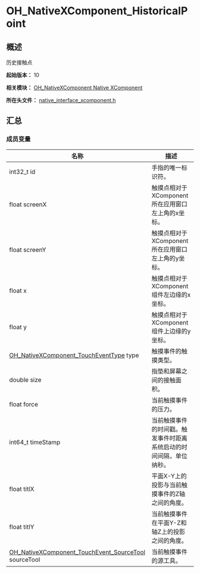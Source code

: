 # OH_NativeXComponent_HistoricalPoint
<!--Kit: ArkUI-->
<!--Subsystem: ArkUI-->
<!--Owner: @zjsxstar-->
<!--Designer: @sunbees-->
<!--Tester: @liuli0427-->
<!--Adviser: @HelloCrease-->

## 概述

历史接触点

**起始版本：** 10

**相关模块：** [OH_NativeXComponent Native XComponent](capi-oh-nativexcomponent-native-xcomponent.md)

**所在头文件：** [native_interface_xcomponent.h](capi-native-interface-xcomponent-h.md)

## 汇总

### 成员变量

| 名称 | 描述 |
| -- | -- |
| int32_t id | 手指的唯一标识符。 |
| float screenX | 触摸点相对于XComponent所在应用窗口左上角的x坐标。 |
| float screenY | 触摸点相对于XComponent所在应用窗口左上角的y坐标。 |
| float x | 触摸点相对于XComponent组件左边缘的x坐标。 |
| float y | 触摸点相对于XComponent组件上边缘的y坐标。 |
| [OH_NativeXComponent_TouchEventType](capi-native-interface-xcomponent-h.md#oh_nativexcomponent_toucheventtype) type | 触摸事件的触摸类型。 |
| double size | 指垫和屏幕之间的接触面积。 |
| float force | 当前触摸事件的压力。 |
| int64_t timeStamp | 当前触摸事件的时间戳。触发事件时距离系统启动的时间间隔，单位纳秒。 |
| float titlX | 平面X-Y上的投影与当前触摸事件的Z轴之间的角度。 |
| float titlY | 当前触摸事件在平面Y-Z和轴Z上的投影之间的角度。 |
| [OH_NativeXComponent_TouchEvent_SourceTool](capi-native-interface-xcomponent-h.md#oh_nativexcomponent_touchevent_sourcetool) sourceTool | 当前触摸事件的源工具。 |


